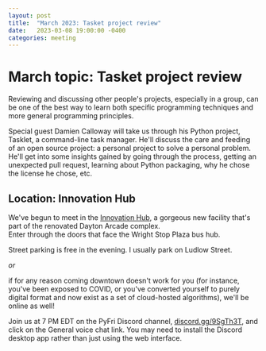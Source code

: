 ```yaml
---
layout: post
title:  "March 2023: Tasket project review" 
date:   2023-03-08 19:00:00 -0400
categories: meeting
---
```


# March topic: Tasket project review 

Reviewing and discussing other people's projects, 
especially in a group, can be one of the best way to 
learn both specific programming techniques and more 
general programming principles.

Special guest Damien Calloway will take us through his
Python project, Tasklet, a command-line task manager.
He'll discuss the care and feeding of an open source project: 
a personal project to solve a personal problem.  He'll get 
into some insights gained by going through the process, 
getting an unexpected pull request, learning about Python 
packaging, why he chose the license he chose, etc.  

## Location: Innovation Hub 

We've begun to meet in the [Innovation Hub](https://www.thehubdayton.com/), 
a gorgeous new facility that's part of the renovated Dayton Arcade complex.  
Enter through the doors that face the Wright Stop Plaza bus hub.

Street parking is free in the evening.  I usually park on Ludlow Street.

*or* 

if for any reason coming downtown doesn't work for you (for instance, 
you've been exposed to COVID, or you've converted yourself to purely 
digital format and now exist as 
a set of cloud-hosted algorithms), we'll be online as well!  

Join us at 7 PM EDT on the PyFri Discord channel, [discord.gg/9SgTh3T](https://discord.gg/9SgTh3T), and click on the 
General voice chat link.  You may need to install the Discord desktop app rather than just using 
the web interface.

